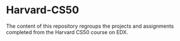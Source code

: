 # Harvard-CS50
The content of this repository regroups the projects and assignments completed from the Harvard CS50 course on EDX. 

